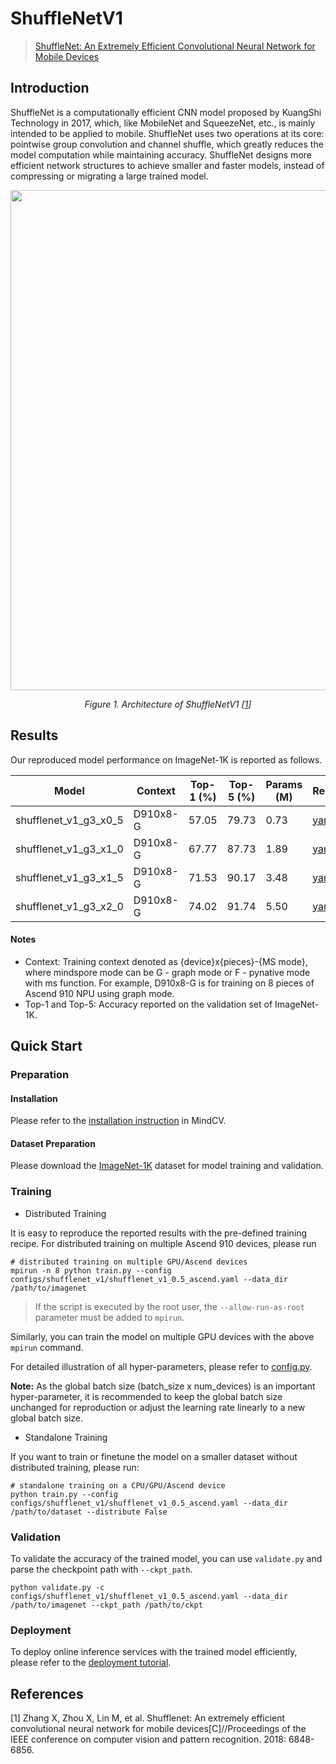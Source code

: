 # ShuffleNetV1

> [ShuffleNet: An Extremely Efficient Convolutional Neural Network for Mobile Devices](https://arxiv.org/abs/1707.01083)

## Introduction

ShuffleNet is a computationally efficient CNN model proposed by KuangShi Technology in 2017, which, like MobileNet and SqueezeNet, etc., is mainly intended to be applied to mobile.  ShuffleNet uses two operations at its core: pointwise group convolution and channel shuffle, which greatly reduces the model computation while maintaining accuracy.   ShuffleNet designs more efficient network structures to achieve smaller and faster models, instead of compressing or migrating a large trained model.

<p align="center">
  <img src="https://user-images.githubusercontent.com/121591093/210049793-562b41bf-fc38-4c33-8144-5bfe75a88375.png" width=800 />
</p>
<p align="center">
  <em>Figure 1. Architecture of ShuffleNetV1 [<a href="#references">1</a>] </em>
</p>


## Results

Our reproduced model performance on ImageNet-1K is reported as follows.

<div align="center">

| Model                 | Context  | Top-1 (%) | Top-5 (%) | Params (M) | Recipe                                                                                                        | Download                                                                                                             |
|-----------------------|----------|-----------|-----------|------------|---------------------------------------------------------------------------------------------------------------|----------------------------------------------------------------------------------------------------------------------|
| shufflenet_v1_g3_x0_5 | D910x8-G | 57.05     | 79.73     | 0.73       | [yaml](https://github.com/mindspore-lab/mindcv/blob/main/configs/shufflenet_v1/shufflenet_v1_0.5_ascend.yaml) | [weights](https://download.mindspore.cn/toolkits/mindcv/shufflenet/shufflenetv1/shufflenet_v1_g3_x0_5-42cfe109.ckpt) |
| shufflenet_v1_g3_x1_0 | D910x8-G | 67.77     | 87.73     | 1.89       | [yaml](https://github.com/mindspore-lab/mindcv/blob/main/configs/shufflenet_v1/shufflenet_v1_1.0_ascend.yaml) | [weights](https://download.mindspore.cn/toolkits/mindcv/shufflenet/shufflenetv1/shufflenet_v1_g3_x1_0-245f0ccf.ckpt) |
| shufflenet_v1_g3_x1_5 | D910x8-G | 71.53     | 90.17     | 3.48       | [yaml](https://github.com/mindspore-lab/mindcv/blob/main/configs/shufflenet_v1/shufflenet_v1_1.5_ascend.yaml) | [weights](https://download.mindspore.cn/toolkits/mindcv/shufflenet/shufflenetv1/shufflenet_v1_g3_x1_5-40caaa99.ckpt) |
| shufflenet_v1_g3_x2_0 | D910x8-G | 74.02     | 91.74     | 5.50       | [yaml](https://github.com/mindspore-lab/mindcv/blob/main/configs/shufflenet_v1/shufflenet_v1_2.0_ascend.yaml) | [weights](https://download.mindspore.cn/toolkits/mindcv/shufflenet/shufflenetv1/shufflenet_v1_g3_x2_0-df3f5199.ckpt) |

</div>

#### Notes
- Context: Training context denoted as {device}x{pieces}-{MS mode}, where mindspore mode can be G - graph mode or F - pynative mode with ms function. For example, D910x8-G is for training on 8 pieces of Ascend 910 NPU using graph mode.
- Top-1 and Top-5: Accuracy reported on the validation set of ImageNet-1K.


## Quick Start

### Preparation

#### Installation
Please refer to the [installation instruction](https://github.com/mindspore-lab/mindcv#installation) in MindCV.

#### Dataset Preparation
Please download the [ImageNet-1K](https://www.image-net.org/challenges/LSVRC/2012/index.php) dataset for model training and validation.

### Training

* Distributed Training

It is easy to reproduce the reported results with the pre-defined training recipe. For distributed training on multiple Ascend 910 devices, please run

```shell
# distributed training on multiple GPU/Ascend devices
mpirun -n 8 python train.py --config configs/shufflenet_v1/shufflenet_v1_0.5_ascend.yaml --data_dir /path/to/imagenet
```

> If the script is executed by the root user, the `--allow-run-as-root` parameter must be added to `mpirun`.

Similarly, you can train the model on multiple GPU devices with the above `mpirun` command.

For detailed illustration of all hyper-parameters, please refer to [config.py](https://github.com/mindspore-lab/mindcv/blob/main/config.py).

**Note:**  As the global batch size  (batch_size x num_devices) is an important hyper-parameter, it is recommended to keep the global batch size unchanged for reproduction or adjust the learning rate linearly to a new global batch size.

* Standalone Training

If you want to train or finetune the model on a smaller dataset without distributed training, please run:

```shell
# standalone training on a CPU/GPU/Ascend device
python train.py --config configs/shufflenet_v1/shufflenet_v1_0.5_ascend.yaml --data_dir /path/to/dataset --distribute False
```

### Validation

To validate the accuracy of the trained model, you can use `validate.py` and parse the checkpoint path with `--ckpt_path`.

```shell
python validate.py -c configs/shufflenet_v1/shufflenet_v1_0.5_ascend.yaml --data_dir /path/to/imagenet --ckpt_path /path/to/ckpt
```

### Deployment

To deploy online inference services with the trained model efficiently, please refer to the [deployment tutorial](https://github.com/mindspore-lab/mindcv/blob/main/tutorials/deployment.md).

## References

[1] Zhang X, Zhou X, Lin M, et al. Shufflenet: An extremely efficient convolutional neural network for mobile devices[C]//Proceedings of the IEEE conference on computer vision and pattern recognition. 2018: 6848-6856.
